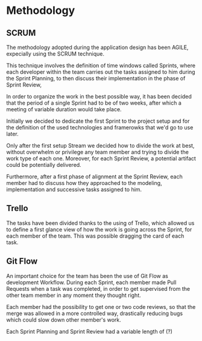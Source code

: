 # Methodology


## SCRUM

The methodology adopted during the application design has been AGILE, expecially using the SCRUM technique.

This technique involves the definition of time windows called Sprints, where each developer within the team carries out the tasks assigned to him during the Sprint Planning, to then discuss their implementation in the phase of Sprint Review, 

In order to organize the work in the best possible way, it has been decided that the period of a single Sprint had to be of two weeks, after which a meeting of variable duration would take place.

Initially we decided to dedicate the first Sprint to the project setup and for the definition of the used technologies and framerowks that we'd go to use later.

Only after the first setup Stream we decided how to divide the work at best, without overwhelm or privilege any team member and trying to divide the work type of each one. Moreover, for each Sprint Review, a potential artifact could be potentially delivered.

Furthermore, after a first phase of alignment at the Sprint Review, each member had to discuss how they approached to the modeling, implementation and successive tasks assigned to him.

## Trello

The tasks have been divided thanks to the using of Trello, which allowed us to define a first glance view of how the work is going across the Sprint, for each member of the team. This was possible dragging the card of each task. 


## Git Flow

An important choice for the team has been the use of Git Flow as development Workflow.
During each Sprint, each member made Pull Requests when a task was completed, in order to get supervised from the other team member in any moment they thought right. 

Each member had the possibility to get one or two code reviews, so that the merge was allowed in a more controlled way, drastically reducing bugs which could slow down other member's work.

Each Sprint Planning and Sprint Review had a variable length of (?)


